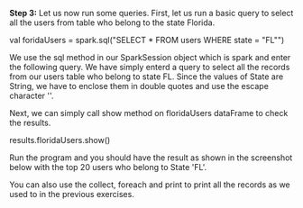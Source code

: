 
**Step 3:** Let us now run some queries. First, let us run a basic query to select all the users from table who belong to the state Florida.

val foridaUsers = spark.sql("SELECT * FROM users WHERE  state = \"FL\"")

We use the sql method in our SparkSession object which is spark and enter the following query. We have simply enterd a query to select all the records from our users table who belong to state FL. Since the values of State are String, we have to enclose them in double quotes and use the escape character '\'.

Next, we can simply call show method on floridaUsers dataFrame to check the results.

results.floridaUsers.show()



 

Run the program and you should have the result as shown in the screenshot below with the top 20 users who belong to State 'FL'.

 

You can also use the collect, foreach and print to print all the records as we used to in the previous exercises.
